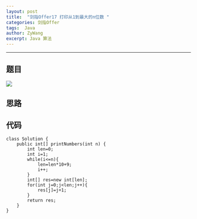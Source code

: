 ```yaml
---
layout: post
title:  "剑指Offer17 打印从1到最大的n位数 "
categories: 剑指Offer
tags:  Java 
author: ZyWang
excerpt: Java 算法 
---
```


****
## 题目 ##
![](https://s1.ax1x.com/2020/09/01/djjnZd.jpg)

## 思路 ##



## 代码 ##
	
	class Solution {
	    public int[] printNumbers(int n) {
	        int len=0;
	        int i=1;
	        while(i<=n){
	            len=len*10+9;
	            i++;
	        }
	        int[] res=new int[len];
	        for(int j=0;j<len;j++){
	            res[j]=j+1;
	        }
	        return res;
	    }
	}